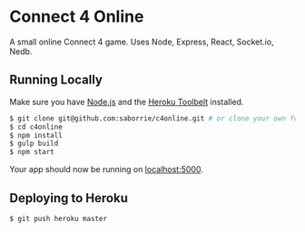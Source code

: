 # Connect 4 Online

A small online Connect 4 game. Uses Node, Express, React, Socket.io, Nedb. 

## Running Locally

Make sure you have [Node.js](http://nodejs.org/) and the [Heroku Toolbelt](https://toolbelt.heroku.com/) installed.

```sh
$ git clone git@github.com:saborrie/c4online.git # or clone your own fork
$ cd c4online
$ npm install
$ gulp build
$ npm start
```

Your app should now be running on [localhost:5000](http://localhost:5000/).

## Deploying to Heroku

```sh
$ git push heroku master
```